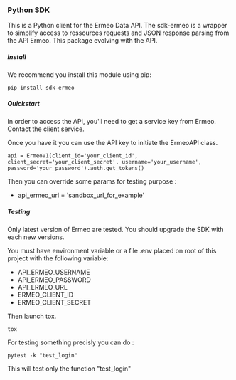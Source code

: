 ### Python SDK
This is a Python client for the Ermeo Data API. The sdk-ermeo is a wrapper to simplify access to ressources requests and JSON response parsing from the API Ermeo. This package evolving with the API.


##### Install
We recommend you install this module using pip:

```
pip install sdk-ermeo
```

##### Quickstart

In order to access the API, you'll need to get a service key from Ermeo. Contact the client service.

Once you have it you can use the API key to initiate the ErmeoAPI class.

```
api = ErmeoV1(client_id='your_client_id', client_secret='your_client_secret', username='your_username', password='your_password').auth.get_tokens()
```

Then you can override some params for testing purpose : 
- api_ermeo_url = 'sandbox_url_for_example'
 
 
##### Testing

Only latest version of Ermeo are tested. You should upgrade the SDK with each new versions.

You must have environment variable or a file .env placed on root of this project with the following variable:


- API_ERMEO_USERNAME
- API_ERMEO_PASSWORD
- API_ERMEO_URL
- ERMEO_CLIENT_ID
- ERMEO_CLIENT_SECRET

Then launch tox.
```
tox
```

For testing something precisly you can do :
```
pytest -k "test_login"
```
This will test only the function "test_login"